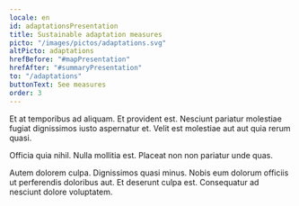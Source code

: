 ```yaml
---
locale: en
id: adaptationsPresentation
title: Sustainable adaptation measures
picto: "/images/pictos/adaptations.svg"
altPicto: adaptations
hrefBefore: "#mapPresentation"
hrefAfter: "#summaryPresentation"
to: "/adaptations"
buttonText: See measures
order: 3
---
```


Et at temporibus ad aliquam. Et provident est. Nesciunt pariatur molestiae
fugiat dignissimos iusto aspernatur et. Velit est molestiae aut aut quia rerum
quasi.

Officia quia nihil. Nulla mollitia est. Placeat non non pariatur unde quas.

Autem dolorem culpa. Dignissimos quasi minus. Nobis eum dolorum officiis ut
perferendis doloribus aut. Et deserunt culpa est. Consequatur ad nesciunt dolore
voluptatem.
